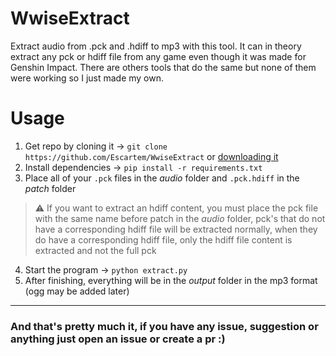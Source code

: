# WwiseExtract
Extract audio from .pck and .hdiff to mp3 with this tool. It can in theory extract any pck or hdiff file from any game even though it was made for Genshin Impact. There are others tools that do the same but none of them were working so I just made my own.

# Usage

1. Get repo by cloning it -> `git clone https://github.com/Escartem/WwiseExtract` or [downloading it](https://github.com/Escartem/WwiseExtract/archive/refs/heads/master.zip)
2. Install dependencies -> `pip install -r requirements.txt`
3. Place all of your `.pck` files in the *audio* folder and `.pck.hdiff` in the *patch* folder
> ⚠️ If you want to extract an hdiff content, you must place the pck file with the same name before patch in the *audio* folder, pck's that do not have a corresponding hdiff file will be extracted normally, when they do have a corresponding hdiff file, only the hdiff file content is extracted and not the full pck
4. Start the program -> `python extract.py`
5. After finishing, everything will be in the *output* folder in the mp3 format (ogg may be added later)

---

### And that's pretty much it, if you have any issue, suggestion or anything just open an issue or create a pr :)
